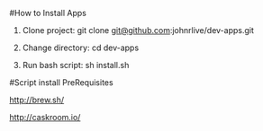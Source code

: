 #How to Install Apps

1. Clone project: git clone git@github.com:johnrlive/dev-apps.git

2. Change directory: cd dev-apps

3. Run bash script: sh install.sh

#Script install PreRequisites

http://brew.sh/ 

http://caskroom.io/
